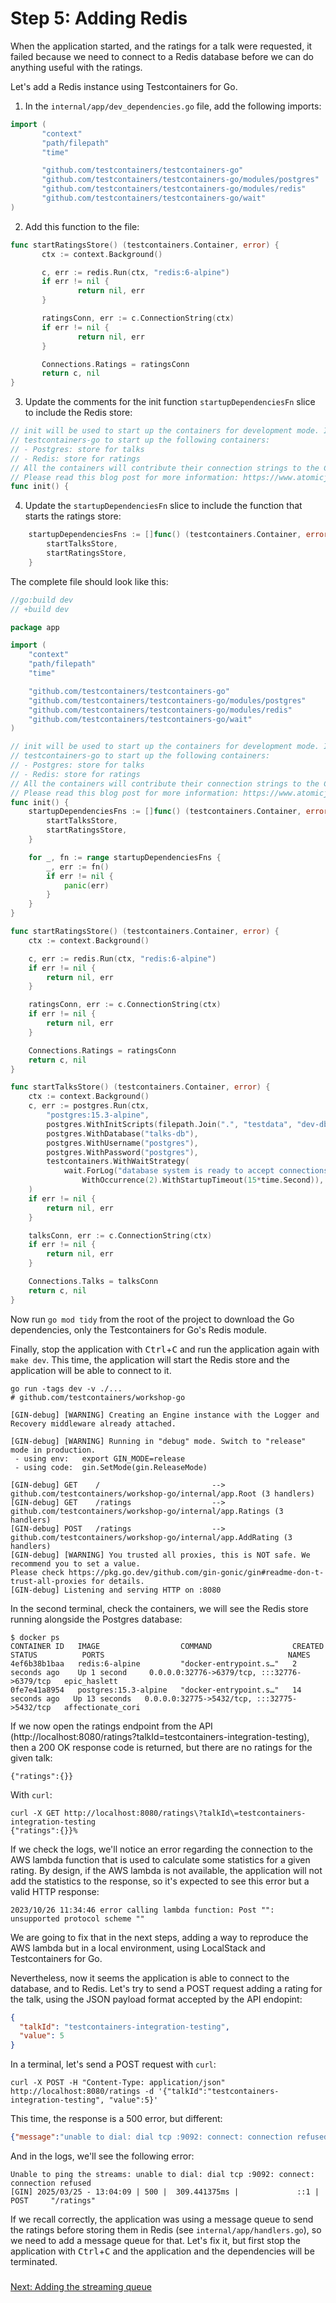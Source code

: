 # Step 5: Adding Redis

When the application started, and the ratings for a talk were requested, it failed because we need to connect to a Redis database before we can do anything useful with the ratings.

Let's add a Redis instance using Testcontainers for Go.

1. In the `internal/app/dev_dependencies.go` file, add the following imports:

```go
import (
       "context"
       "path/filepath"
       "time"

       "github.com/testcontainers/testcontainers-go"
       "github.com/testcontainers/testcontainers-go/modules/postgres"
       "github.com/testcontainers/testcontainers-go/modules/redis"
       "github.com/testcontainers/testcontainers-go/wait"
)
```

2. Add this function to the file:

```go
func startRatingsStore() (testcontainers.Container, error) {
       ctx := context.Background()

       c, err := redis.Run(ctx, "redis:6-alpine")
       if err != nil {
               return nil, err
       }

       ratingsConn, err := c.ConnectionString(ctx)
       if err != nil {
               return nil, err
       }

       Connections.Ratings = ratingsConn
       return c, nil
}
```

3. Update the comments for the init function `startupDependenciesFn` slice to include the Redis store:

```go
// init will be used to start up the containers for development mode. It will use
// testcontainers-go to start up the following containers:
// - Postgres: store for talks
// - Redis: store for ratings
// All the containers will contribute their connection strings to the Connections struct.
// Please read this blog post for more information: https://www.atomicjar.com/2023/08/local-development-of-go-applications-with-testcontainers/
func init() {
```

4. Update the `startupDependenciesFn` slice to include the function that starts the ratings store:

```go
	startupDependenciesFns := []func() (testcontainers.Container, error){
		startTalksStore,
		startRatingsStore,
	}
```

The complete file should look like this:

```go
//go:build dev
// +build dev

package app

import (
	"context"
	"path/filepath"
	"time"

	"github.com/testcontainers/testcontainers-go"
	"github.com/testcontainers/testcontainers-go/modules/postgres"
	"github.com/testcontainers/testcontainers-go/modules/redis"
	"github.com/testcontainers/testcontainers-go/wait"
)

// init will be used to start up the containers for development mode. It will use
// testcontainers-go to start up the following containers:
// - Postgres: store for talks
// - Redis: store for ratings
// All the containers will contribute their connection strings to the Connections struct.
// Please read this blog post for more information: https://www.atomicjar.com/2023/08/local-development-of-go-applications-with-testcontainers/
func init() {
	startupDependenciesFns := []func() (testcontainers.Container, error){
		startTalksStore,
		startRatingsStore,
	}

	for _, fn := range startupDependenciesFns {
		_, err := fn()
		if err != nil {
			panic(err)
		}
	}
}

func startRatingsStore() (testcontainers.Container, error) {
	ctx := context.Background()

	c, err := redis.Run(ctx, "redis:6-alpine")
	if err != nil {
		return nil, err
	}

	ratingsConn, err := c.ConnectionString(ctx)
	if err != nil {
		return nil, err
	}

	Connections.Ratings = ratingsConn
	return c, nil
}

func startTalksStore() (testcontainers.Container, error) {
	ctx := context.Background()
	c, err := postgres.Run(ctx,
		"postgres:15.3-alpine",
		postgres.WithInitScripts(filepath.Join(".", "testdata", "dev-db.sql")),
		postgres.WithDatabase("talks-db"),
		postgres.WithUsername("postgres"),
		postgres.WithPassword("postgres"),
		testcontainers.WithWaitStrategy(
			wait.ForLog("database system is ready to accept connections").
				WithOccurrence(2).WithStartupTimeout(15*time.Second)),
	)
	if err != nil {
		return nil, err
	}

	talksConn, err := c.ConnectionString(ctx)
	if err != nil {
		return nil, err
	}

	Connections.Talks = talksConn
	return c, nil
}

```

Now run `go mod tidy` from the root of the project to download the Go dependencies, only the Testcontainers for Go's Redis module.

Finally, stop the application with <kbd>Ctrl</kbd>+<kbd>C</kbd> and run the application again with `make dev`. This time, the application will start the Redis store and the application will be able to connect to it.

```text
go run -tags dev -v ./...
# github.com/testcontainers/workshop-go

[GIN-debug] [WARNING] Creating an Engine instance with the Logger and Recovery middleware already attached.

[GIN-debug] [WARNING] Running in "debug" mode. Switch to "release" mode in production.
 - using env:   export GIN_MODE=release
 - using code:  gin.SetMode(gin.ReleaseMode)

[GIN-debug] GET    /                         --> github.com/testcontainers/workshop-go/internal/app.Root (3 handlers)
[GIN-debug] GET    /ratings                  --> github.com/testcontainers/workshop-go/internal/app.Ratings (3 handlers)
[GIN-debug] POST   /ratings                  --> github.com/testcontainers/workshop-go/internal/app.AddRating (3 handlers)
[GIN-debug] [WARNING] You trusted all proxies, this is NOT safe. We recommend you to set a value.
Please check https://pkg.go.dev/github.com/gin-gonic/gin#readme-don-t-trust-all-proxies for details.
[GIN-debug] Listening and serving HTTP on :8080
```

In the second terminal, check the containers, we will see the Redis store running alongside the Postgres database:

```text
$ docker ps
CONTAINER ID   IMAGE                  COMMAND                  CREATED          STATUS          PORTS                                         NAMES
4ef6b38b1baa   redis:6-alpine         "docker-entrypoint.s…"   2 seconds ago    Up 1 second     0.0.0.0:32776->6379/tcp, :::32776->6379/tcp   epic_haslett
0fe7e41a8954   postgres:15.3-alpine   "docker-entrypoint.s…"   14 seconds ago   Up 13 seconds   0.0.0.0:32775->5432/tcp, :::32775->5432/tcp   affectionate_cori
```

If we now open the ratings endpoint from the API (http://localhost:8080/ratings?talkId=testcontainers-integration-testing), then a 200 OK response code is returned, but there are no ratings for the given talk:

```text
{"ratings":{}}
```

With `curl`:

```shell
curl -X GET http://localhost:8080/ratings\?talkId\=testcontainers-integration-testing                                                         
{"ratings":{}}% 
```

If we check the logs, we'll notice an error regarding the connection to the AWS lambda function that is used to calculate some statistics for a given rating. By design, if the AWS lambda is not available, the application will not add the statistics to the response, so it's expected to see this error but a valid HTTP response:

```text
2023/10/26 11:34:46 error calling lambda function: Post "": unsupported protocol scheme ""
```

We are going to fix that in the next steps, adding a way to reproduce the AWS lambda but in a local environment, using LocalStack and Testcontainers for Go.

Nevertheless, now it seems the application is able to connect to the database, and to Redis. Let's try to send a POST request adding a rating for the talk, using the JSON payload format accepted by the API endopint:

```json
{
  "talkId": "testcontainers-integration-testing",
  "value": 5
}
```

In a terminal, let's send a POST request with `curl`:

```shell
curl -X POST -H "Content-Type: application/json" http://localhost:8080/ratings -d '{"talkId":"testcontainers-integration-testing", "value":5}'
```

This time, the response is a 500 error, but different:

```json
{"message":"unable to dial: dial tcp :9092: connect: connection refused"}% 
```

And in the logs, we'll see the following error:

```text
Unable to ping the streams: unable to dial: dial tcp :9092: connect: connection refused
[GIN] 2025/03/25 - 13:04:09 | 500 |  309.441375ms |             ::1 | POST     "/ratings"
```

If we recall correctly, the application was using a message queue to send the ratings before storing them in Redis (see `internal/app/handlers.go`), so we need to add a message queue for that. Let's fix it, but first stop the application with <kbd>Ctrl</kbd>+<kbd>C</kbd> and the application and the dependencies will be terminated.

### 
[Next: Adding the streaming queue](step-6-adding-redpanda.md)